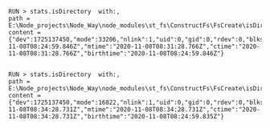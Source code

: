 
    RUN > stats.isDirectory  with:,
    path = E:\Node_projects\Node_Way\node_modules\st_fs\ConstructFs\FsCreate\isDirectory\Examples\cleare\test_ini_module.v.0.1.7_Education.js,
    content = {"dev":1725137450,"mode":33206,"nlink":1,"uid":0,"gid":0,"rdev":0,"blksize":4096,"ino":281474977797423,"size":714,"blocks":8,"atimeMs":1604823899846.0122,"mtimeMs":1604824288766.257,"ctimeMs":1604824288766.257,"birthtimeMs":1604823899846.0122,"atime":"2020-11-08T08:24:59.846Z","mtime":"2020-11-08T08:31:28.766Z","ctime":"2020-11-08T08:31:28.766Z","birthtime":"2020-11-08T08:24:59.846Z"} 
    

    RUN > stats.isDirectory  with:,
    path = E:\Node_projects\Node_Way\node_modules\st_fs\ConstructFs\FsCreate\isDirectory\Examples\cleare,
    content = {"dev":1725137450,"mode":16822,"nlink":1,"uid":0,"gid":0,"rdev":0,"blksize":4096,"ino":281474977797418,"size":0,"blocks":0,"atimeMs":1604824468730.5505,"mtimeMs":1604824468730.5505,"ctimeMs":1604824468730.5505,"birthtimeMs":1604823899835.0117,"atime":"2020-11-08T08:34:28.731Z","mtime":"2020-11-08T08:34:28.731Z","ctime":"2020-11-08T08:34:28.731Z","birthtime":"2020-11-08T08:24:59.835Z"} 
    
